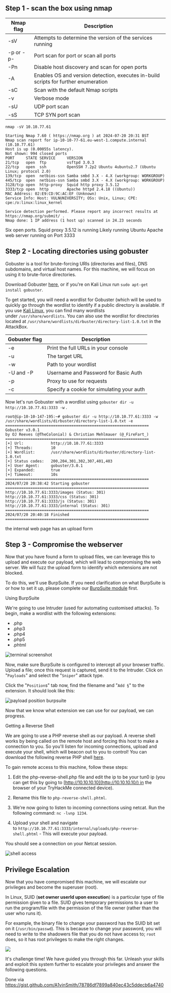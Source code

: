 ## Step 1 - scan the box using nmap


| Nmap flag     | Description                                                                         |
| ------------- | ----------------------------------------------------------------------------------- |
| -sV           | Attempts to determine the version of the services running                           |
| -p <x> or -p- | Port scan for port <x> or scan all ports                                            |
| -Pn           | Disable host discovery and scan for open ports                                      |
| -A            | Enables OS and version detection, executes in-build scripts for further enumeration |
| -sC           | Scan with the default Nmap scripts                                                  |
| -v            | Verbose mode                                                                        |
| -sU           | UDP port scan                                                                       |
| -sS           | TCP SYN port scan                                                                   |
`nmap -sV 10.10.77.61`

```
Starting Nmap 7.60 ( https://nmap.org ) at 2024-07-20 20:31 BST
Nmap scan report for ip-10-10-77-61.eu-west-1.compute.internal (10.10.77.61)
Host is up (0.00055s latency).
Not shown: 994 closed ports
PORT     STATE SERVICE     VERSION
21/tcp   open  ftp         vsftpd 3.0.3
22/tcp   open  ssh         OpenSSH 7.2p2 Ubuntu 4ubuntu2.7 (Ubuntu Linux; protocol 2.0)
139/tcp  open  netbios-ssn Samba smbd 3.X - 4.X (workgroup: WORKGROUP)
445/tcp  open  netbios-ssn Samba smbd 3.X - 4.X (workgroup: WORKGROUP)
3128/tcp open  http-proxy  Squid http proxy 3.5.12
3333/tcp open  http        Apache httpd 2.4.18 ((Ubuntu))
MAC Address: 02:E9:CD:9C:AC:EF (Unknown)
Service Info: Host: VULNUNIVERSITY; OSs: Unix, Linux; CPE: cpe:/o:linux:linux_kernel

Service detection performed. Please report any incorrect results at https://nmap.org/submit/ .
Nmap done: 1 IP address (1 host up) scanned in 24.23 seconds
```
Six open ports.
Squid proxy 3.5.12 is running
Likely running Ubuntu 
Apache web server running on Port 3333

## Step 2 - Locating directories using gobuster 

Gobuster is a tool for brute-forcing URIs (directories and files), DNS subdomains, and virtual host names. For this machine, we will focus on using it to brute-force directories.  

Download Gobuster [here](https://github.com/OJ/gobuster), or if you're on Kali Linux run `sudo apt-get install gobuster`.

To get started, you will need a wordlist for Gobuster (which will be used to quickly go through the wordlist to identify if a public directory is available. If you use [Kali Linux](https://tryhackme.com/room/kali), you can find many wordlists under `/usr/share/wordlists`. You can also use the wordlist for directories located at `/usr/share/wordlists/dirbuster/directory-list-1.0.txt` in the AttackBox.  

| **Gobuster flag** | **Description**                           |
| ----------------- | ----------------------------------------- |
| -e                | Print the full URLs in your console       |
| -u                | The target URL                            |
| -w                | Path to your wordlist                     |
| -U and -P         | Username and Password for Basic Auth      |
| -p **<x>**        | Proxy to use for requests                 |
| -c <http cookies> | Specify a cookie for simulating your auth |
Now let's run Gobuster with a wordlist using `gobuster dir -u http://10.10.77.61:3333 -w` .

```
root@ip-10-10-147-195:~# gobuster dir -u http://10.10.77.61:3333 -w /usr/share/wordlists/dirbuster/directory-list-1.0.txt -e
===============================================================
Gobuster v3.0.1
by OJ Reeves (@TheColonial) & Christian Mehlmauer (@_FireFart_)
===============================================================
[+] Url:            http://10.10.77.61:3333
[+] Threads:        10
[+] Wordlist:       /usr/share/wordlists/dirbuster/directory-list-1.0.txt
[+] Status codes:   200,204,301,302,307,401,403
[+] User Agent:     gobuster/3.0.1
[+] Expanded:       true
[+] Timeout:        10s
===============================================================
2024/07/20 20:38:42 Starting gobuster
===============================================================
http://10.10.77.61:3333/images (Status: 301)
http://10.10.77.61:3333/css (Status: 301)
http://10.10.77.61:3333/js (Status: 301)
http://10.10.77.61:3333/internal (Status: 301)
===============================================================
2024/07/20 20:40:18 Finished
===============================================================
```
the internal web page has an upload form 

## Step 3 - Compromise the webserver

Now that you have found a form to upload files, we can leverage this to upload and execute our payload, which will lead to compromising the web server. We will fuzz the upload form to identify which extensions are not blocked.

To do this, we'll use BurpSuite. If you need clarification on what BurpSuite is or how to set it up, please complete our [BurpSuite module](https://tryhackme.com/module/learn-burp-suite) first.

Using BurpSuite

We're going to use Intruder (used for automating customised attacks). To begin, make a wordlist with the following extensions:

- .php
- .php3
- .php4
- .php5
- .phtml

![terminal screenshot](https://tryhackme-images.s3.amazonaws.com/user-uploads/62a7685ca6e7ce005d3f3afe/room-content/62a7685ca6e7ce005d3f3afe-1716554636721)  

Now, make sure BurpSuite is configured to intercept all your browser traffic. Upload a file; once this request is captured, send it to the Intruder. Click on "`Payloads`" and select the "`Sniper`" attack type.

Click the "`Position`s" tab now, find the filename and "`Add §`" to the extension. It should look like this:

![payload position burpsuite](https://tryhackme-images.s3.amazonaws.com/user-uploads/62a7685ca6e7ce005d3f3afe/room-content/62a7685ca6e7ce005d3f3afe-1716554707341)

Now that we know what extension we can use for our payload, we can progress.

Getting a Reverse Shell

We are going to use a PHP reverse shell as our payload. A reverse shell works by being called on the remote host and forcing this host to make a connection to you. So you'll listen for incoming connections, upload and execute your shell, which will beacon out to you to control! You can download the following reverse PHP shell [here](https://github.com/pentestmonkey/php-reverse-shell/blob/master/php-reverse-shell.php).

To gain remote access to this machine, follow these steps:  

1. Edit the php-reverse-shell.php file and edit the ip to be your tun0 ip (you can get this by going to [http://10.10.10.10](http://10.10.10.10/) in the browser of your TryHackMe connected device).  
    
2. Rename this file to `php-reverse-shell.phtml`.  
    
3. We're now going to listen to incoming connections using netcat. Run the following command: `nc -lvnp 1234`.  
    
4. Upload your shell and navigate to `http://10.10.77.61:3333/internal/uploads/php-reverse-shell.phtml` - This will execute your payload.

You should see a connection on your Netcat session.

![shell access](https://tryhackme-images.s3.amazonaws.com/user-uploads/62a7685ca6e7ce005d3f3afe/room-content/62a7685ca6e7ce005d3f3afe-1716554998048)


## Privilege Escalation 
Now that you have compromised this machine, we will escalate our privileges and become the superuser (root).

In Linux, SUID (**set owner userId upon execution**) is a particular type of file permission given to a file. SUID gives temporary permissions to a user to run the program/file with the permission of the file owner (rather than the user who runs it).

For example, the binary file to change your password has the SUID bit set on it (`/usr/bin/passwd`). This is because to change your password, you will need to write to the shadowers file that you do not have access to; `root` does, so it has root privileges to make the right changes.

![](https://tryhackme-images.s3.amazonaws.com/user-uploads/62a7685ca6e7ce005d3f3afe/room-content/62a7685ca6e7ce005d3f3afe-1716555383491)

It's challenge time! We have guided you through this far. Unleash your skills and exploit this system further to escalate your privileges and answer the following questions.

Done via
https://gist.github.com/A1vinSmith/78786df7899a840ec43c5ddecb6a4740

